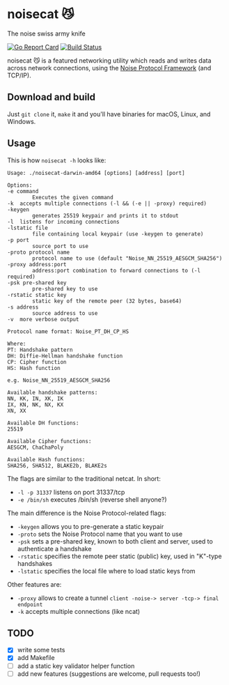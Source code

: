 # noisecat :smirk_cat:
The noise swiss army knife

[![Go Report Card](https://goreportcard.com/badge/github.com/gedigi/noisecat)](https://goreportcard.com/report/github.com/gedigi/noisecat) [![Build Status](https://travis-ci.org/gedigi/noisecat.svg?branch=master)](https://travis-ci.org/gedigi/noisecat)

noisecat :smirk_cat: is a featured networking utility which reads and writes data across network connections, using the [Noise Protocol Framework](http://noiseprotocol.org) (and TCP/IP).

## Download and build
Just `git clone` it, `make` it and you'll have binaries for macOS, Linux, and Windows.

## Usage
This is how `noisecat -h` looks like:

    Usage: ./noisecat-darwin-amd64 [options] [address] [port]

    Options:
    -e command
            Executes the given command
    -k	accepts multiple connections (-l && (-e || -proxy) required)
    -keygen
            generates 25519 keypair and prints it to stdout
    -l	listens for incoming connections
    -lstatic file
            file containing local keypair (use -keygen to generate)
    -p port
            source port to use
    -proto protocol name
            protocol name to use (default "Noise_NN_25519_AESGCM_SHA256")
    -proxy address:port
            address:port combination to forward connections to (-l required)
    -psk pre-shared key
            pre-shared key to use
    -rstatic static key
            static key of the remote peer (32 bytes, base64)
    -s address
            source address to use
    -v	more verbose output

    Protocol name format: Noise_PT_DH_CP_HS

    Where:
    PT: Handshake pattern
    DH: Diffie-Hellman handshake function
    CP: Cipher function
    HS: Hash function

    e.g. Noise_NN_25519_AESGCM_SHA256

    Available handshake patterns:
    NN, KK, IN, XK, IK
    IX, KN, NK, NX, KX
    XN, XX
    
    Available DH functions:
    25519
    
    Available Cipher functions:
    AESGCM, ChaChaPoly
    
    Available Hash functions:
    SHA256, SHA512, BLAKE2b, BLAKE2s

The flags are similar to the traditional netcat. In short:
* `-l -p 31337` listens on port 31337/tcp
* `-e /bin/sh` executes /bin/sh (reverse shell anyone?)

The main difference is the Noise Protocol-related flags:
* `-keygen` allows you to pre-generate a static keypair
* `-proto` sets the Noise Protocol name that you want to use
* `-psk` sets a pre-shared key, known to both client and server, used to authenticate a handshake
* `-rstatic` specifies the remote peer static (public) key, used in "K"-type handshakes
* `-lstatic` specifies the local file where to load static keys from

Other features are:
* `-proxy` allows to create a tunnel `client -noise-> server -tcp-> final endpoint`
* `-k` accepts multiple connections (like ncat)

## TODO
- [x] write some tests
- [x] add Makefile
- [ ] add a static key validator helper function
- [ ] add new features (suggestions are welcome, pull requests too!)
